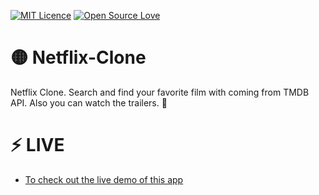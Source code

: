 
[![MIT Licence](https://badges.frapsoft.com/os/mit/mit-150x33.png?v=103)](https://opensource.org/licenses/mit-license.php)  [![Open Source Love](https://badges.frapsoft.com/os/v1/open-source-200x33.png?v=103)](https://github.com/ellerbrock/open-source-badges/)


# 🟡 Netflix-Clone
Netflix Clone. Search and find your favorite film with coming from TMDB API. Also you can watch the trailers. 💬

# ⚡ LIVE  

 * <a href="https://netflixclone-43aa9.web.app/">To check out the live demo of this app</a></br> </br> 
